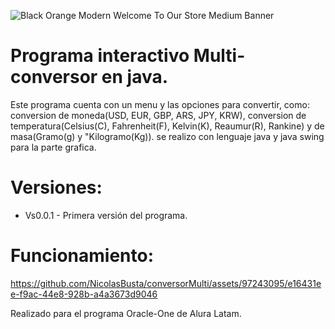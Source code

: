 ![Black Orange Modern Welcome To Our Store Medium Banner](https://github.com/NicolasBusta/conversorMulti/assets/97243095/f1dceb0a-02a7-4d76-9251-678ba26c1c91)

# Programa interactivo Multi-conversor en java. 
Este programa cuenta con un menu y las opciones para convertir, como: conversion de moneda(USD, EUR, GBP, ARS, JPY, KRW), conversion de temperatura(Celsius(C), Fahrenheit(F), Kelvin(K), Reaumur(R), Rankine) y de masa(Gramo(g) y "Kilogramo(Kg)).
se realizo con lenguaje java y java swing para la parte grafica.

# Versiones:
* Vs0.0.1 - Primera versión del programa.
# Funcionamiento:

https://github.com/NicolasBusta/conversorMulti/assets/97243095/e16431ee-f9ac-44e8-928b-a4a3673d9046

Realizado para el programa Oracle-One de Alura Latam.

